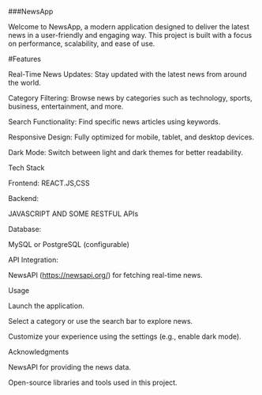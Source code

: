 ###NewsApp

Welcome to NewsApp, a modern application designed to deliver the latest news in a user-friendly and engaging way. This project is built with a focus on performance, scalability, and ease of use.

#Features

Real-Time News Updates: Stay updated with the latest news from around the world.

Category Filtering: Browse news by categories such as technology, sports, business, entertainment, and more.

Search Functionality: Find specific news articles using keywords.

Responsive Design: Fully optimized for mobile, tablet, and desktop devices.

Dark Mode: Switch between light and dark themes for better readability.

Tech Stack

Frontend:
REACT.JS,CSS

Backend:

JAVASCRIPT AND SOME RESTFUL APIs


Database:

MySQL or PostgreSQL (configurable)

API Integration:

NewsAPI (https://newsapi.org/) for fetching real-time news.

Usage

Launch the application.

Select a category or use the search bar to explore news.

Customize your experience using the settings (e.g., enable dark mode).



Acknowledgments

NewsAPI for providing the news data.

Open-source libraries and tools used in this project.



